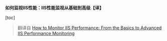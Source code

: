 **如何监视IIS性能：IIS性能监视从基础到高级【译】**

[toc]

> 翻译自 [How to Monitor IIS Performance: From the Basics to Advanced IIS Performance Monitoring](https://stackify.com/how-to-monitor-iis-performance/)